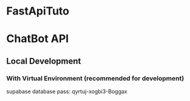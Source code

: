 # FastApiTuto

# ChatBot API

## Local Development

### With Virtual Environment (recommended for development)

supabase database pass: qyrtuj-xogbi3-Boggax
